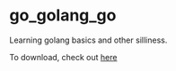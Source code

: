 # go_golang_go

Learning golang basics and other silliness.

To download, check out [here](https://go.dev/dl/)